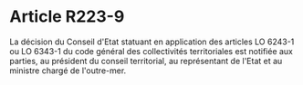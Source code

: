 # Article R223-9

La décision du Conseil d'Etat statuant en application des articles LO 6243-1 ou LO 6343-1 du code général des collectivités territoriales est notifiée aux parties, au président du conseil territorial, au représentant de l'Etat et au ministre chargé de l'outre-mer.
